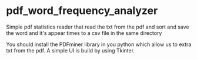 # pdf_word_frequency_analyzer
Simple pdf statistics reader that read the txt from the pdf and sort and save the word and it's appear times to a csv file
in the same directory

You should install the PDFminer library in you python which allow us to extra txt from the pdf. A simple UI is build by using Tkinter.
